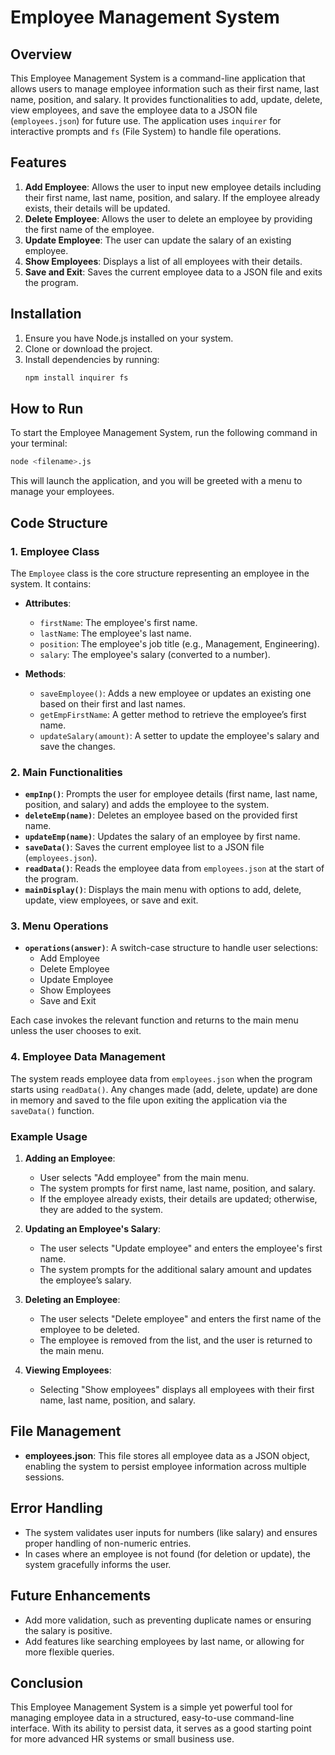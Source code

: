# Employee Management System

## Overview

This Employee Management System is a command-line application that allows users to manage employee information such as their first name, last name, position, and salary. It provides functionalities to add, update, delete, view employees, and save the employee data to a JSON file (`employees.json`) for future use. The application uses `inquirer` for interactive prompts and `fs` (File System) to handle file operations.

## Features

1. **Add Employee**: Allows the user to input new employee details including their first name, last name, position, and salary. If the employee already exists, their details will be updated.
2. **Delete Employee**: Allows the user to delete an employee by providing the first name of the employee.
3. **Update Employee**: The user can update the salary of an existing employee.
4. **Show Employees**: Displays a list of all employees with their details.
5. **Save and Exit**: Saves the current employee data to a JSON file and exits the program.

## Installation

1. Ensure you have Node.js installed on your system.
2. Clone or download the project.
3. Install dependencies by running:
   ```bash
   npm install inquirer fs
   ```

## How to Run

To start the Employee Management System, run the following command in your terminal:

```bash
node <filename>.js
```

This will launch the application, and you will be greeted with a menu to manage your employees.

## Code Structure

### 1. **Employee Class**

The `Employee` class is the core structure representing an employee in the system. It contains:

- **Attributes**:
  - `firstName`: The employee's first name.
  - `lastName`: The employee's last name.
  - `position`: The employee's job title (e.g., Management, Engineering).
  - `salary`: The employee's salary (converted to a number).
  
- **Methods**:
  - `saveEmployee()`: Adds a new employee or updates an existing one based on their first and last names.
  - `getEmpFirstName`: A getter method to retrieve the employee’s first name.
  - `updateSalary(amount)`: A setter to update the employee's salary and save the changes.

### 2. **Main Functionalities**

- **`empInp()`**: Prompts the user for employee details (first name, last name, position, and salary) and adds the employee to the system.
- **`deleteEmp(name)`**: Deletes an employee based on the provided first name.
- **`updateEmp(name)`**: Updates the salary of an employee by first name.
- **`saveData()`**: Saves the current employee list to a JSON file (`employees.json`).
- **`readData()`**: Reads the employee data from `employees.json` at the start of the program.
- **`mainDisplay()`**: Displays the main menu with options to add, delete, update, view employees, or save and exit.

### 3. **Menu Operations**

- **`operations(answer)`**: A switch-case structure to handle user selections:
  - Add Employee
  - Delete Employee
  - Update Employee
  - Show Employees
  - Save and Exit

Each case invokes the relevant function and returns to the main menu unless the user chooses to exit.

### 4. **Employee Data Management**

The system reads employee data from `employees.json` when the program starts using `readData()`. Any changes made (add, delete, update) are done in memory and saved to the file upon exiting the application via the `saveData()` function.

### Example Usage

1. **Adding an Employee**:
   - User selects "Add employee" from the main menu.
   - The system prompts for first name, last name, position, and salary.
   - If the employee already exists, their details are updated; otherwise, they are added to the system.

2. **Updating an Employee's Salary**:
   - The user selects "Update employee" and enters the employee's first name.
   - The system prompts for the additional salary amount and updates the employee’s salary.

3. **Deleting an Employee**:
   - The user selects "Delete employee" and enters the first name of the employee to be deleted.
   - The employee is removed from the list, and the user is returned to the main menu.

4. **Viewing Employees**:
   - Selecting "Show employees" displays all employees with their first name, last name, position, and salary.

## File Management

- **employees.json**: This file stores all employee data as a JSON object, enabling the system to persist employee information across multiple sessions.

## Error Handling

- The system validates user inputs for numbers (like salary) and ensures proper handling of non-numeric entries.
- In cases where an employee is not found (for deletion or update), the system gracefully informs the user.

## Future Enhancements

- Add more validation, such as preventing duplicate names or ensuring the salary is positive.
- Add features like searching employees by last name, or allowing for more flexible queries.

## Conclusion

This Employee Management System is a simple yet powerful tool for managing employee data in a structured, easy-to-use command-line interface. With its ability to persist data, it serves as a good starting point for more advanced HR systems or small business use.